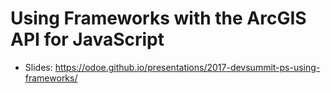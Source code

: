 # Using Frameworks with the ArcGIS API for JavaScript

- Slides: https://odoe.github.io/presentations/2017-devsummit-ps-using-frameworks/
